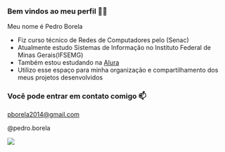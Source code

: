 ### Bem vindos ao meu perfil 🌃🌙

Meu nome é Pedro Borela 
- Fiz curso técnico de Redes de Computadores pelo (Senac)
- Atualmente estudo Sistemas de Informação no Instituto Federal de Minas Gerais(IFSEMG)
- Também estou estudando na [Alura](https://www.alura.com.br)
- Utilizo esse espaço para minha organização e compartilhamento dos meus projetos desenvolvidos

### Você pode entrar em contato comigo 📫
pborela2014@gmail.com

@pedro.borela


![](https://media1.giphy.com/media/xUOwGdcOfbq12yVhTi/giphy.gif?cid=ecf05e47rz0rt95j0gr6sl40o56tt2uwy6x9qtxsx625utub&ep=v1_gifs_search&rid=giphy.gif&ct=g)
